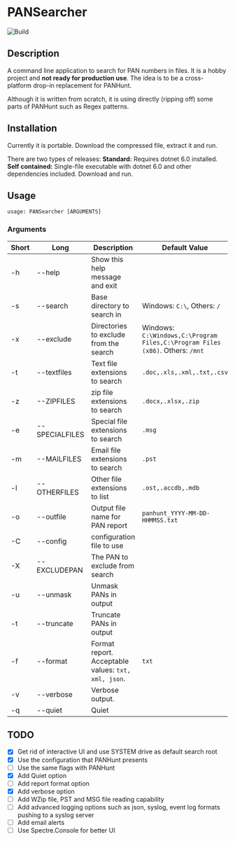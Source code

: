# PANSearcher
![Build](https://github.com/zbalkan/PANSearcher/actions/workflows/dotnet.yml/badge.svg)

## Description

A command line application to search for PAN numbers in files. It is a hobby project and **not ready for production use**. The idea is to be a cross-platform drop-in replacement for PANHunt.

Although it is written from scratch, it is using directly (ripping off) some parts of PANHunt such as Regex patterns.

## Installation
Currently it is portable. Download the compressed file, extract it and run. 

There are two types of releases:
**Standard:** Requires dotnet 6.0 installed.
**Self contained:** Single-file executable with dotnet 6.0 and other dependencies included. Download and run.

## Usage
```
usage: PANSearcher [ARGUMENTS]
```

### Arguments

| Short | Long | Description | Default Value | Status |
|-------|------|-------------|---------------|--------|
| -h | --help | Show this help message and exit | | IMPLEMENTED |
| -s | --search | Base directory to search in | Windows: `C:\`, Others: `/` | IMPLEMENTED |
| -x | --exclude | Directories to exclude from the search | Windows: `C:\Windows,C:\Program Files,C:\Program Files (x86)`. Others: `/mnt` | IMPLEMENTED |
| -t | --textfiles | Text file extensions to search | `.doc,.xls,.xml,.txt,.csv` | IMPLEMENTED |
| -z | --ZIPFILES | zip file extensions to search | `.docx,.xlsx,.zip` | NOT IMPLEMENTED |
| -e | --SPECIALFILES | Special file extensions to search | `.msg` | NOT IMPLEMENTED |
| -m | --MAILFILES | Email file extensions to search | `.pst` | NOT IMPLEMENTED |
| -l | --OTHERFILES | Other file extensions to list | `.ost,.accdb,.mdb` | NOT IMPLEMENTED |
| -o | --outfile | Output file name for PAN report | `panhunt_YYYY-MM-DD-HHMMSS.txt` | IMPLEMENTED |
| -C | --config | configuration file to use | | IMPLEMENTED |
| -X | --EXCLUDEPAN | The PAN to exclude from search | | NOT IMPLEMENTED |
| -u | --unmask | Unmask PANs in output | | IMPLEMENTED |
| -t | --truncate | Truncate PANs in output | | IMPLEMENTED |
| -f | --format | Format report. Acceptable values: `txt, xml, json`. | `txt`  | NOT IMPLEMENTED |
| -v | --verbose | Verbose output. | | IMPLEMENTED |
| -q | --quiet | Quiet  | | IMPLEMENTED |

## TODO
- [x] Get rid of interactive UI and use SYSTEM drive as default search root
- [x] Use the configuration that PANHunt presents
- [ ] Use the same flags with PANHunt
- [x] Add Quiet option
- [ ] Add report format option
- [x] Add verbose option
- [ ] Add WZip file, PST and MSG file reading capability
- [ ] Add advanced logging options such as json, syslog, event log formats pushing to a syslog server
- [ ] Add email alerts
- [ ] Use Spectre.Console for better UI
